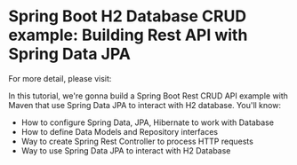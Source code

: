 # Spring Boot H2 Database CRUD example: Building Rest API with Spring Data JPA

For more detail, please visit:

In this tutorial, we're gonna build a Spring Boot Rest CRUD API example with Maven that use Spring Data JPA to interact with H2 database. You'll know:

- How to configure Spring Data, JPA, Hibernate to work with Database
- How to define Data Models and Repository interfaces
- Way to create Spring Rest Controller to process HTTP requests
- Way to use Spring Data JPA to interact with H2 Database

